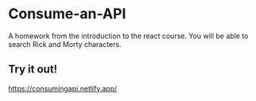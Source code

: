 # Consume-an-API
A homework from the introduction to the react course. You will be able to search Rick and Morty characters.

## Try it out!
https://consumingapi.netlify.app/
